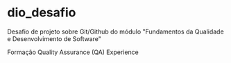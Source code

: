 # dio_desafio

Desafio de projeto sobre Git/Github do módulo "Fundamentos da Qualidade e Desenvolvimento de Software"

Formação Quality Assurance (QA) Experience



